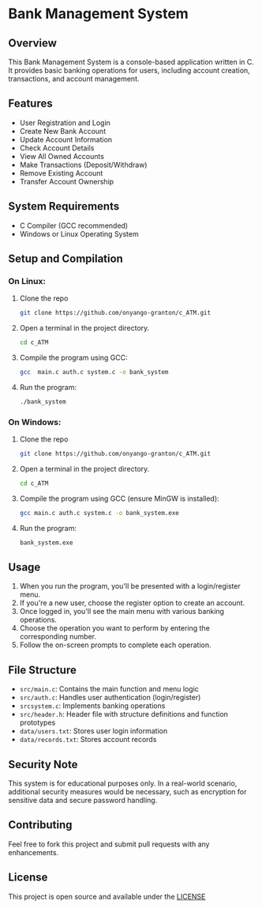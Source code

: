 # Bank Management System

## Overview
This Bank Management System is a console-based application written in C. It provides basic banking operations for users, including account creation, transactions, and account management.

## Features
- User Registration and Login
- Create New Bank Account
- Update Account Information
- Check Account Details
- View All Owned Accounts
- Make Transactions (Deposit/Withdraw)
- Remove Existing Account
- Transfer Account Ownership

## System Requirements
- C Compiler (GCC recommended)
- Windows or Linux Operating System

## Setup and Compilation

### On Linux:
1. Clone the repo
   ```bash
   git clone https://github.com/onyango-granton/c_ATM.git
   ```
2. Open a terminal in the project directory.
   ```bash
   cd c_ATM
   ```
3. Compile the program using GCC:
   ```bash
   gcc  main.c auth.c system.c -o bank_system
   ```
4. Run the program:
   ```bash
   ./bank_system
   ```

### On Windows:
1. Clone the repo
   ```bash
   git clone https://github.com/onyango-granton/c_ATM.git
   ```
2. Open a terminal in the project directory.
   ```bash
   cd c_ATM
   ```
3. Compile the program using GCC (ensure MinGW is installed):
   ```bash
   gcc main.c auth.c system.c -o bank_system.exe 
   ```
4. Run the program:
   ```bash
   bank_system.exe
   ```

## Usage
1. When you run the program, you'll be presented with a login/register menu.
2. If you're a new user, choose the register option to create an account.
3. Once logged in, you'll see the main menu with various banking operations.
4. Choose the operation you want to perform by entering the corresponding number.
5. Follow the on-screen prompts to complete each operation.

## File Structure
- `src/main.c`: Contains the main function and menu logic
- `src/auth.c`: Handles user authentication (login/register)
- `srcsystem.c`: Implements banking operations
- `src/header.h`: Header file with structure definitions and function prototypes
- `data/users.txt`: Stores user login information
- `data/records.txt`: Stores account records

## Security Note
This system is for educational purposes only. In a real-world scenario, additional security measures would be necessary, such as encryption for sensitive data and secure password handling.

## Contributing
Feel free to fork this project and submit pull requests with any enhancements.

## License
This project is open source and available under the [LICENSE](LICENSE)